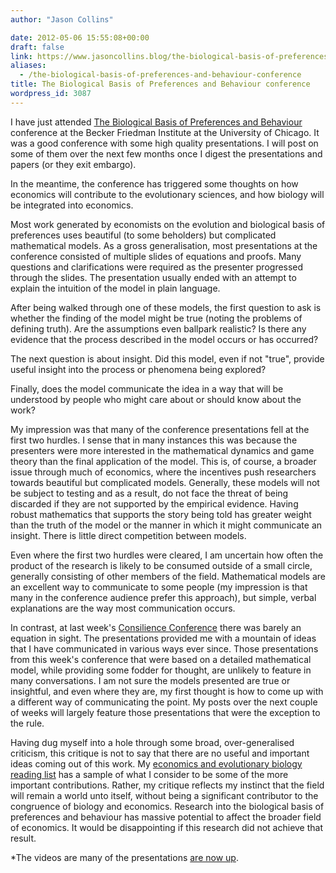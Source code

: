 ```yaml
---
author: "Jason Collins"

date: 2012-05-06 15:55:08+00:00
draft: false
link: https://www.jasoncollins.blog/the-biological-basis-of-preferences-and-behaviour-conference/
aliases:
  - /the-biological-basis-of-preferences-and-behaviour-conference
title: The Biological Basis of Preferences and Behaviour conference
wordpress_id: 3087
---
```


I have just attended [The Biological Basis of Preferences and Behaviour](http://bfi.uchicago.edu/events/biological-basis-preferences-and-behavior) conference at the Becker Friedman Institute at the University of Chicago. It was a good conference with some high quality presentations. I will post on some of them over the next few months once I digest the presentations and papers (or they exit embargo).

In the meantime, the conference has triggered some thoughts on how economics will contribute to the evolutionary sciences, and how biology will be integrated into economics.

Most work generated by economists on the evolution and biological basis of preferences uses beautiful (to some beholders) but complicated mathematical models. As a gross generalisation, most presentations at the conference consisted of multiple slides of equations and proofs. Many questions and clarifications were required as the presenter progressed through the slides. The presentation usually ended with an attempt to explain the intuition of the model in plain language.

After being walked through one of these models, the first question to ask is whether the finding of the model might be true (noting the problems of defining truth). Are the assumptions even ballpark realistic? Is there any evidence that the process described in the model occurs or has occurred?

The next question is about insight. Did this model, even if not "true", provide useful insight into the process or phenomena being explored?

Finally, does the model communicate the idea in a way that will be understood by people who might care about or should know about the work?

My impression was that many of the conference presentations fell at the first two hurdles. I sense that in many instances this was because the presenters were more interested in the mathematical dynamics and game theory than the final application of the model. This is, of course, a broader issue through much of economics, where the incentives push researchers towards beautiful but complicated models. Generally, these models will not be subject to testing and as a result, do not face the threat of being discarded if they are not supported by the empirical evidence. Having robust mathematics that supports the story being told has greater weight than the truth of the model or the manner in which it might communicate an insight. There is little direct competition between models.

Even where the first two hurdles were cleared, I am uncertain how often the product of the research is likely to be consumed outside of a small circle, generally consisting of other members of the field. Mathematical models are an excellent way to communicate to some people (my impression is that many in the conference audience prefer this approach), but simple, verbal explanations are the way most communication occurs.

In contrast, at last week's [Consilience Conference](https://www.jasoncollins.blog/consilience-conference-afterthoughts/) there was barely an equation in sight. The presentations provided me with a mountain of ideas that I have communicated in various ways ever since. Those presentations from this week's conference that were based on a detailed mathematical model, while providing some fodder for thought, are unlikely to feature in many conversations. I am not sure the models presented are true or insightful, and even where they are, my first thought is how to come up with a different way of communicating the point. My posts over the next couple of weeks will largely feature those presentations that were the exception to the rule.

Having dug myself into a hole through some broad, over-generalised criticism, this critique is not to say that there are no useful and important ideas coming out of this work. My [economics and evolutionary biology reading list](https://www.jasoncollins.blog/economics-and-evolutionary-biology-reading-list/) has a sample of what I consider to be some of the more important contributions. Rather, my critique reflects my instinct that the field will remain a world unto itself, without being a significant contributor to the congruence of biology and economics. Research into the biological basis of preferences and behaviour has massive potential to affect the broader field of economics. It would be disappointing if this research did not achieve that result.

*The videos are many of the presentations [are now up](https://www.jasoncollins.blog/videos-for-the-biological-basis-of-preferences-and-behavior-conference/).
